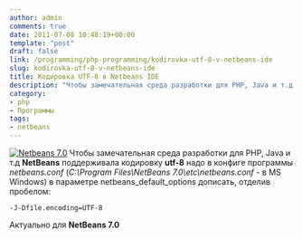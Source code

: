 ```yaml
---
author: admin
comments: true
date: 2011-07-08 10:48:19+00:00
template: "post"
draft: false
link: /programming/php-programming/kodirovka-utf-8-v-netbeans-ide
slug: kodirovka-utf-8-v-netbeans-ide
title: Кодировка UTF-8 в Netbeans IDE
description: "Чтобы замечательная среда разработки для PHP, Java и т.д NetBeans поддерживала кодировку utf-8..."
category:
- php
- Программы
tags:
- netbeans
---
```


[![Netbeans 7.0](/media/nb-logo2.gif)](/programming/php-programming/kodirovka-utf-8-v-netbeans-ide/)
Чтобы замечательная среда разработки для PHP, Java и т.д **NetBeans** поддерживала кодировку **utf-8** надо в конфиге программы _netbeans.conf_ (_C:\Program Files\NetBeans 7.0\etc\netbeans.conf_ - в MS Windows) в параметре netbeans_default_options дописать, отделив пробелом: 
```
-J-Dfile.encoding=UTF-8
```

Актуально для **NetBeans 7.0**

